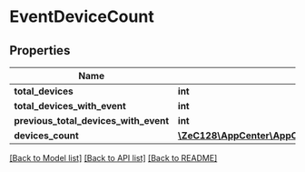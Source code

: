 # EventDeviceCount

## Properties
Name | Type | Description | Notes
------------ | ------------- | ------------- | -------------
**total_devices** | **int** |  | [optional] 
**total_devices_with_event** | **int** |  | [optional] 
**previous_total_devices_with_event** | **int** |  | [optional] 
**devices_count** | [**\ZeC128\AppCenter\AppCenterApi\InlineResponse20081[]**](InlineResponse20081.md) |  | [optional] 

[[Back to Model list]](../README.md#documentation-for-models) [[Back to API list]](../README.md#documentation-for-api-endpoints) [[Back to README]](../README.md)


